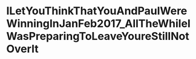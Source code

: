 # ILetYouThinkThatYouAndPaulWereWinningInJanFeb2017_AllTheWhileIWasPreparingToLeaveYoureStillNotOverIt